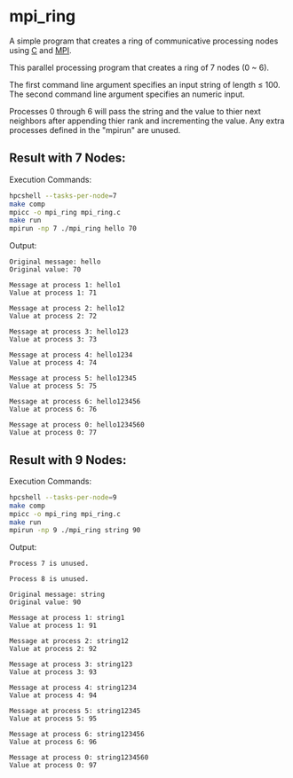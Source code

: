 # mpi_ring

A simple program that creates a ring of communicative processing nodes using [C](https://en.wikipedia.org/wiki/C_(programming_language)) and [MPI](https://en.wikipedia.org/wiki/Message_Passing_Interface).

This parallel processing program that creates a ring of 7 nodes (0 ~ 6).

The first command line argument specifies an input string of length ≤ 100.
The second command line argument specifies an numeric input.

Processes 0 through 6 will pass the string and the value to thier next neighbors after appending thier rank and incrementing the value.
Any extra processes defined in the "mpirun" are unused.

## Result with 7 Nodes:

Execution Commands:
```sh
hpcshell --tasks-per-node=7
make comp
mpicc -o mpi_ring mpi_ring.c
make run
mpirun -np 7 ./mpi_ring hello 70
```

Output:
```
Original message: hello
Original value: 70

Message at process 1: hello1
Value at process 1: 71

Message at process 2: hello12
Value at process 2: 72

Message at process 3: hello123
Value at process 3: 73

Message at process 4: hello1234
Value at process 4: 74

Message at process 5: hello12345
Value at process 5: 75

Message at process 6: hello123456
Value at process 6: 76

Message at process 0: hello1234560
Value at process 0: 77
```

## Result with 9 Nodes:

Execution Commands:
```sh
hpcshell --tasks-per-node=9
make comp
mpicc -o mpi_ring mpi_ring.c
make run
mpirun -np 9 ./mpi_ring string 90
```

Output:
```
Process 7 is unused.

Process 8 is unused.

Original message: string
Original value: 90

Message at process 1: string1
Value at process 1: 91

Message at process 2: string12
Value at process 2: 92

Message at process 3: string123
Value at process 3: 93

Message at process 4: string1234
Value at process 4: 94

Message at process 5: string12345
Value at process 5: 95

Message at process 6: string123456
Value at process 6: 96

Message at process 0: string1234560
Value at process 0: 97
```
